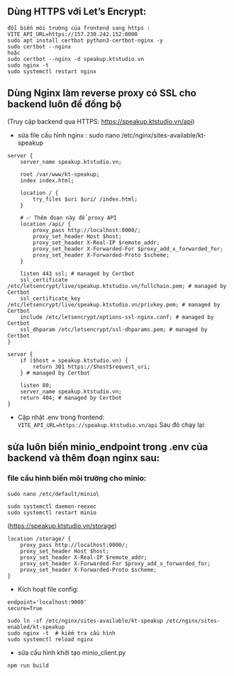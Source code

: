 ## Dùng HTTPS với Let’s Encrypt:

```
đổi biến môi trường của frontend sang https : VITE_API_URL=https://157.230.242.152:8000
sudo apt install certbot python3-certbot-nginx -y
sudo certbot --nginx
hoặc
sudo certbot --nginx -d speakup.ktstudio.vn
sudo nginx -t
sudo systemctl restart nginx
```

## Dùng Nginx làm reverse proxy có SSL cho backend luôn để đồng bộ

(Truy cập backend qua HTTPS: https://speakup.ktstudio.vn/api)

-   sửa file cấu hình nginx : sudo nano /etc/nginx/sites-available/kt-speakup

```
server {
    server_name speakup.ktstudio.vn;

    root /var/www/kt-speakup;
    index index.html;

    location / {
        try_files $uri $uri/ /index.html;
    }

    # ✅ Thêm đoạn này để proxy API
    location /api/ {
        proxy_pass http://localhost:8000/;
        proxy_set_header Host $host;
        proxy_set_header X-Real-IP $remote_addr;
        proxy_set_header X-Forwarded-For $proxy_add_x_forwarded_for;
        proxy_set_header X-Forwarded-Proto $scheme;
    }

    listen 443 ssl; # managed by Certbot
    ssl_certificate /etc/letsencrypt/live/speakup.ktstudio.vn/fullchain.pem; # managed by Certbot
    ssl_certificate_key /etc/letsencrypt/live/speakup.ktstudio.vn/privkey.pem; # managed by Certbot
    include /etc/letsencrypt/options-ssl-nginx.conf; # managed by Certbot
    ssl_dhparam /etc/letsencrypt/ssl-dhparams.pem; # managed by Certbot
}

server {
    if ($host = speakup.ktstudio.vn) {
        return 301 https://$host$request_uri;
    } # managed by Certbot

    listen 80;
    server_name speakup.ktstudio.vn;
    return 404; # managed by Certbot
}
```

-   Cập nhật .env trong frontend: `VITE_API_URL=https://speakup.ktstudio.vn/api` Sau đó chạy lại:

## sửa luôn biến minio_endpoint trong .env của backend và thêm đoạn nginx sau:

### file cấu hình biến môi trường cho minio:

`sudo nano /etc/default/minio`\

```
sudo systemctl daemon-reexec
sudo systemctl restart minio
```

(https://speakup.ktstudio.vn/storage)

```
location /storage/ {
    proxy_pass http://localhost:9000/;
    proxy_set_header Host $host;
    proxy_set_header X-Real-IP $remote_addr;
    proxy_set_header X-Forwarded-For $proxy_add_x_forwarded_for;
    proxy_set_header X-Forwarded-Proto $scheme;
}
```

-   Kích hoạt file config:

```
endpoint='localhost:9000'
secure=True
```

```
sudo ln -sf /etc/nginx/sites-available/kt-speakup /etc/nginx/sites-enabled/kt-speakup
sudo nginx -t  # kiểm tra cấu hình
sudo systemctl reload nginx
```

-   sửa cấu hình khởi tạo minio_client.py

`npm run build`
